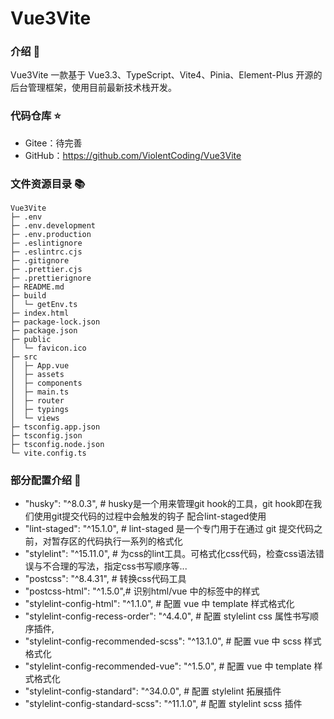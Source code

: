 # Vue3Vite

### 介绍 📖

Vue3Vite 一款基于 Vue3.3、TypeScript、Vite4、Pinia、Element-Plus 开源的后台管理框架，使用目前最新技术栈开发。

### 代码仓库 ⭐

- Gitee：待完善
- GitHub：https://github.com/ViolentCoding/Vue3Vite

### 文件资源目录 📚

```
Vue3Vite
├─ .env
├─ .env.development
├─ .env.production
├─ .eslintignore
├─ .eslintrc.cjs
├─ .gitignore
├─ .prettier.cjs
├─ .prettierignore
├─ README.md
├─ build
│  └─ getEnv.ts
├─ index.html
├─ package-lock.json
├─ package.json
├─ public
│  └─ favicon.ico
├─ src
│  ├─ App.vue
│  ├─ assets
│  ├─ components
│  ├─ main.ts
│  ├─ router
│  ├─ typings
│  └─ views
├─ tsconfig.app.json
├─ tsconfig.json
├─ tsconfig.node.json
└─ vite.config.ts

```

### 部分配置介绍 🍵

- "husky": "^8.0.3", # husky是一个用来管理git hook的工具，git hook即在我们使用git提交代码的过程中会触发的钩子 配合lint-staged使用
- "lint-staged": "^15.1.0", # lint-staged 是一个专门用于在通过 git 提交代码之前，对暂存区的代码执行一系列的格式化
- "stylelint": "^15.11.0", # 为css的lint工具。可格式化css代码，检查css语法错误与不合理的写法，指定css书写顺序等...
- "postcss": "^8.4.31", # 转换css代码工具
- "postcss-html": "^1.5.0",# 识别html/vue 中的<style></style>标签中的样式
- "stylelint-config-html": "^1.1.0", # 配置 vue 中 template 样式格式化
- "stylelint-config-recess-order": "^4.4.0", # 配置 stylelint css 属性书写顺序插件,
- "stylelint-config-recommended-scss": "^13.1.0", # 配置 vue 中 scss 样式格式化
- "stylelint-config-recommended-vue": "^1.5.0", # 配置 vue 中 template 样式格式化
- "stylelint-config-standard": "^34.0.0", # 配置 stylelint 拓展插件
- "stylelint-config-standard-scss": "^11.1.0", # 配置 stylelint scss 插件

